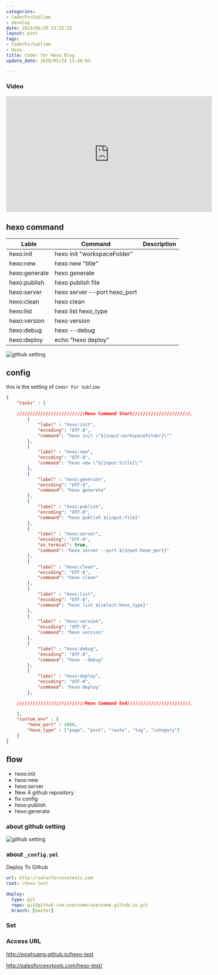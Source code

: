 ```yaml
---
categories:
- CmderForSublime
- develop
date: 2019/06/20 22:22:22
layout: post
tags:
- CmderForSublime
- Hexo
title: Cmder for Hexo Blog
update_date: 2020/05/24 13:46:03

---
```


### Video
<iframe width="560" height="315" src="https://www.youtube.com/embed/dv3FDA4J2Kg" frameborder="0" allow="accelerometer; autoplay; encrypted-media; gyroscope; picture-in-picture" allowfullscreen></iframe>

## hexo command

| Lable | Command | Description |
| ---- | ---- | ---- |
| hexo:init | hexo init "workspaceFolder" |  |
| hexo:new | hexo new "title" |  |
| hexo:generate | hexo generate |  |
| hexo:publish | hexo publish file |  |
| hexo:server | hexo server --port hexo_port |  |
| hexo:clean | hexo clean |  |
| hexo:list | hexo list hexo_type |  |
| hexo:version | hexo version |  |
| hexo:debug | hexo --debug |  |
| hexo:deploy | echo "hexo deploy" |  |


![github setting](http://salesforcexytools.com/mystatic/media/hexo/Image002.png)

## config

this is the setting of `Cmder For Sublime`

```json
{
	"tasks" : [

	//////////////////////////Hexo Command Start/////////////////////////////////
		{
			"label" : "hexo:init",
			"encoding": "UTF-8",
			"command": "hexo init \"${input:workspaceFolder}\""
		},
		{
			"label" : "hexo:new",
			"encoding": "UTF-8",
			"command": "hexo new \"${input:title}\""
		},
		{
			"label" : "hexo:generate",
			"encoding": "UTF-8",
			"command": "hexo generate"
		},
		{
			"label" : "hexo:publish",
			"encoding": "UTF-8",
			"command": "hexo publish ${input:file}"
		},
		{
			"label" : "hexo:server",
			"encoding": "UTF-8",
			"os_termial": true,
			"command": "hexo server --port ${input:hexo_port}"
		},
		{
			"label" : "hexo:clean",
			"encoding": "UTF-8",
			"command": "hexo clean"
		},
		{
			"label" : "hexo:list",
			"encoding": "UTF-8",
			"command": "hexo list ${select:hexo_type}"
		},
		{
			"label" : "hexo:version",
			"encoding": "UTF-8",
			"command": "hexo version"
		},
		{
			"label" : "hexo:debug",
			"encoding": "UTF-8",
			"command": "hexo --debug"
		},
		{
			"label" : "hexo:deploy",
			"encoding": "UTF-8",
			"command": "hexo deploy"
		},

	//////////////////////////Hexo Command End/////////////////////////////////

	],
    "custom_env" : {
        "hexo_port" : 4000,
        "hexo_type" : ["page", "post", "route", "tag", "category"]
    }
}
```


## flow

* hexo:init
* hexo:new
* hexo:server
* New A github repository
* fix config
* hexo:publish
* hexo:generate


### about github setting

![github setting](http://salesforcexytools.com/mystatic/media/hexo/Image001.png)

### about `_config.yml`

Deploy To Github


```yml
url: http://salesforcexytools.com
root: /hexo-test

deploy:
  type: git
  repo: git@github.com:username/username.github.io.git
  branch: [master]

```

### Set

### Access URL

http://exiahuang.github.io/hexo-test

http://salesforcexytools.com/hexo-test/